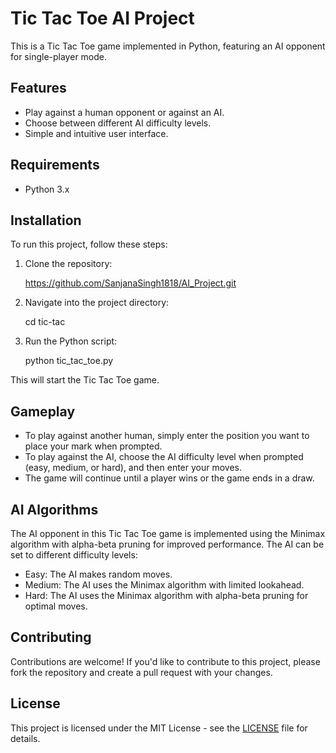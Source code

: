 # Tic Tac Toe AI Project

This is a Tic Tac Toe game implemented in Python, featuring an AI opponent for single-player mode.

## Features

- Play against a human opponent or against an AI.
- Choose between different AI difficulty levels.
- Simple and intuitive user interface.

## Requirements

- Python 3.x

## Installation

To run this project, follow these steps:

1. Clone the repository:
   
   https://github.com/SanjanaSingh1818/AI_Project.git


3. Navigate into the project directory:
   
   cd tic-tac


4. Run the Python script:

   python tic_tac_toe.py


This will start the Tic Tac Toe game.

## Gameplay

- To play against another human, simply enter the position you want to place your mark when prompted.
- To play against the AI, choose the AI difficulty level when prompted (easy, medium, or hard), and then enter your moves.
- The game will continue until a player wins or the game ends in a draw.

## AI Algorithms

The AI opponent in this Tic Tac Toe game is implemented using the Minimax algorithm with alpha-beta pruning for improved performance. The AI can be set to different difficulty levels:

- Easy: The AI makes random moves.
- Medium: The AI uses the Minimax algorithm with limited lookahead.
- Hard: The AI uses the Minimax algorithm with alpha-beta pruning for optimal moves.

## Contributing

Contributions are welcome! If you'd like to contribute to this project, please fork the repository and create a pull request with your changes.

## License

This project is licensed under the MIT License - see the [LICENSE](LICENSE) file for details.


